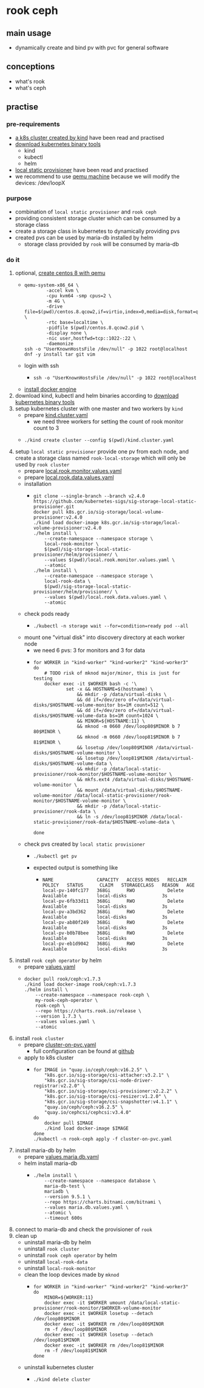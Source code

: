 # rook ceph

## main usage

* dynamically create and bind pv with pvc for general software

## conceptions

* what's rook
* what's ceph

## practise

### pre-requirements

* [a k8s cluster created by kind](create.local.cluster.with.kind.md) have been read and practised
* [download kubernetes binary tools](download.kubernetes.binary.tools.md)
    + kind
    + kubectl
    + helm
* [local static provisioner](local.static.provisioner.md) have been read and practised
* we recommend to use [qemu machine](../qemu/README.md) because we will modify the devices: /dev/loopX

### purpose

* combination of `local static provisioner` and `rook ceph`
* providing consistent storage cluster which can be consumed by a storage class
* create a storage class in kubernetes to dynamically providing pvs
* created pvs can be used by maria-db installed by helm
    + storage class provided by `rook` will be consumed by maria-db

### do it

1. optional, [create centos 8 with qemu](../qemu/create.centos.8.with.qemu.md)
    * ```shell
      qemu-system-x86_64 \
              -accel kvm \
              -cpu kvm64 -smp cpus=2 \
              -m 4G \
              -drive file=$(pwd)/centos.8.qcow2,if=virtio,index=0,media=disk,format=qcow2 \
              -rtc base=localtime \
              -pidfile $(pwd)/centos.8.qcow2.pid \
              -display none \
              -nic user,hostfwd=tcp::1022-:22 \
              -daemonize
      ssh -o "UserKnownHostsFile /dev/null" -p 1022 root@localhost dnf -y install tar git vim
      ```
    * login with ssh
        + ```shell
          ssh -o "UserKnownHostsFile /dev/null" -p 1022 root@localhost
          ```
    * [install docker engine](../docker/installation.md)
2. download kind, kubectl and helm binaries according
   to [download kubernetes binary tools](download.kubernetes.binary.tools.md)
3. setup kubernetes cluster with one master and two workers by `kind`
    + prepare [kind.cluster.yaml](resources/rook-ceph/kind.cluster.yaml.md)
        * we need three workers for setting the count of rook monitor count to 3
    + ```shell
      ./kind create cluster --config $(pwd)/kind.cluster.yaml
      ```
4. setup `local static provisioner` provide one pv from each node, and create a storage class named `rook-local-storage`
   which will only be used by `rook cluster`
    + prepare [local.rook.monitor.values.yaml](resources/rook-ceph/local.rook.monitor.values.yaml.md)
    + prepare [local.rook.data.values.yaml](resources/rook-ceph/local.rook.data.values.yaml.md)
    + installation
        * ```shell
          git clone --single-branch --branch v2.4.0 https://github.com/kubernetes-sigs/sig-storage-local-static-provisioner.git
          docker pull k8s.gcr.io/sig-storage/local-volume-provisioner:v2.4.0
          ./kind load docker-image k8s.gcr.io/sig-storage/local-volume-provisioner:v2.4.0
          ./helm install \
              --create-namespace --namespace storage \
              local-rook-monitor \
              $(pwd)/sig-storage-local-static-provisioner/helm/provisioner/ \
              --values $(pwd)/local.rook.monitor.values.yaml \
              --atomic
          ./helm install \
              --create-namespace --namespace storage \
              local-rook-data \
              $(pwd)/sig-storage-local-static-provisioner/helm/provisioner/ \
              --values $(pwd)/local.rook.data.values.yaml \
              --atomic
          ```
    + check pods ready
        * ```shell
          ./kubectl -n storage wait --for=condition=ready pod --all
          ```
    + mount one "virtual disk" into discovery directory at each worker node
        * we need 6 pvs: 3 for monitors and 3 for data
        * ```shell
          for WORKER in "kind-worker" "kind-worker2" "kind-worker3"
          do
              # TODO risk of mknod major/minor, this is just for testing
              docker exec -it $WORKER bash -c '\
                      set -x && HOSTNAME=$(hostname) \
                          && mkdir -p /data/virtual-disks \
                          && dd if=/dev/zero of=/data/virtual-disks/$HOSTNAME-volume-monitor bs=1M count=512 \
                          && dd if=/dev/zero of=/data/virtual-disks/$HOSTNAME-volume-data bs=1M count=1024 \
                          && MINOR=${HOSTNAME:11} \
                          && mknod -m 0660 /dev/loop80$MINOR b 7 80$MINOR \
                          && mknod -m 0660 /dev/loop81$MINOR b 7 81$MINOR \
                          && losetup /dev/loop80$MINOR /data/virtual-disks/$HOSTNAME-volume-monitor \
                          && losetup /dev/loop81$MINOR /data/virtual-disks/$HOSTNAME-volume-data \
                          && mkdir -p /data/local-static-provisioner/rook-monitor/$HOSTNAME-volume-monitor \
                          && mkfs.ext4 /data/virtual-disks/$HOSTNAME-volume-monitor \
                          && mount /data/virtual-disks/$HOSTNAME-volume-monitor /data/local-static-provisioner/rook-monitor/$HOSTNAME-volume-monitor \
                          && mkdir -p /data/local-static-provisioner/rook-data \
                          && ln -s /dev/loop81$MINOR /data/local-static-provisioner/rook-data/$HOSTNAME-volume-data \
                      '
          done
          ```
    + check pvs created by `local static provisioner`
        * ```shell
          ./kubectl get pv
          ```
        * expected output is something like
            + ```text
              NAME                CAPACITY   ACCESS MODES   RECLAIM POLICY   STATUS      CLAIM   STORAGECLASS   REASON   AGE
              local-pv-140fc177   368Gi      RWO            Delete           Available           local-disks             3s
              local-pv-6fb33d11   368Gi      RWO            Delete           Available           local-disks             3s
              local-pv-a3bd362    368Gi      RWO            Delete           Available           local-disks             3s
              local-pv-ab80f249   368Gi      RWO            Delete           Available           local-disks             3s
              local-pv-b0b78bee   368Gi      RWO            Delete           Available           local-disks             3s
              local-pv-eb1d9042   368Gi      RWO            Delete           Available           local-disks             3s
              ```
5. install `rook ceph operator` by helm
    * prepare [values.yaml](resources/rook-ceph/values.yaml.md)
    * ```shell
      docker pull rook/ceph:v1.7.3
      ./kind load docker-image rook/ceph:v1.7.3
      ./helm install \
          --create-namespace --namespace rook-ceph \
          my-rook-ceph-operator \
          rook-ceph \
          --repo https://charts.rook.io/release \
          --version 1.7.3 \
          --values values.yaml \
          --atomic
      ```
6. install `rook cluster`
    * prepare [cluster-on-pvc.yaml](resources/rook-ceph/cluster-on-pvc.yaml.md)
        + full configuration can be found
          at [github](https://github.com/rook/rook/blob/v1.7.3/cluster/examples/kubernetes/ceph/cluster-on-pvc.yaml)
    * apply to k8s cluster
        + ```shell
          for IMAGE in "quay.io/ceph/ceph:v16.2.5" \
              "k8s.gcr.io/sig-storage/csi-attacher:v3.2.1" \
              "k8s.gcr.io/sig-storage/csi-node-driver-registrar:v2.2.0" \
              "k8s.gcr.io/sig-storage/csi-provisioner:v2.2.2" \
              "k8s.gcr.io/sig-storage/csi-resizer:v1.2.0" \
              "k8s.gcr.io/sig-storage/csi-snapshotter:v4.1.1" \
              "quay.io/ceph/ceph:v16.2.5" \
              "quay.io/cephcsi/cephcsi:v3.4.0"
          do
              docker pull $IMAGE
              ./kind load docker-image $IMAGE
          done
          ./kubectl -n rook-ceph apply -f cluster-on-pvc.yaml
          ```
7. install maria-db by helm
    * prepare [values.maria.db.yaml](resources/rook-ceph/maria.db.values.yaml.md)
    * helm install maria-db
        + ```shell
          ./helm install \
              --create-namespace --namespace database \
              maria-db-test \
              mariadb \
              --version 9.5.1 \
              --repo https://charts.bitnami.com/bitnami \
              --values maria.db.values.yaml \
              --atomic \
              --timeout 600s
          ```
8. connect to maria-db and check the provisioner of `rook`
9. clean up
    * uninstall maria-db by helm
    * uninstall `rook cluster`
    * uninstall `rook ceph operator` by helm
    * uninstall `local-rook-data`
    * uninstall `local-rook-monitor`
    * clean the loop devices made by `mknod`
        + ```shell
          for WORKER in "kind-worker" "kind-worker2" "kind-worker3"
          do
              MINOR=${WORKER:11}
              docker exec -it $WORKER umount /data/local-static-provisioner/rook-monitor/$WORKER-volume-monitor
              docker exec -it $WORKER losetup --detach /dev/loop80$MINOR
              docker exec -it $WORKER rm /dev/loop80$MINOR
              rm -f /dev/loop80$MINOR
              docker exec -it $WORKER losetup --detach /dev/loop81$MINOR
              docker exec -it $WORKER rm /dev/loop81$MINOR
              rm -f /dev/loop81$MINOR
          done
          ```
    * uninstall kubernetes cluster
        + ```shell
          ./kind delete cluster
          ```
